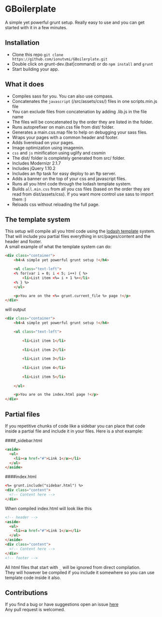 GBoilerplate
===========================
A simple yet powerful grunt setup. Really easy to use and you can get started with it in a few minutes.  

Installation
--------------
 * Clone this repo `git clone https://github.com/ionutvmi/GBoilerplate.git`  
 * Double click on grunt-dev.(bat|command) or do `npm install` and `grunt`
 * Start building your app.


What it does
----------------
  * Compiles sass for you. You can also use compass.
  * Concatenates the `javascript` (/src/assets/css/) files in one scripts.min.js file 
  * You can exclude files from concatenation by adding .lib.js in the file name
  * The files will be concatenated by the order they are listed in the folder.
  * Runs autoprefixer on main.css file from dist/ folder.
  * Generates a main.css.map file to help on debugging your sass files.
  * Wraps your pages with a common header and footer.
  * Adds livereload on your pages.
  * Image optimization using imagemin.
  * `css` and `js` minification using uglify and cssmin
  * The dist/ folder is completely generated from src/ folder.
  * Includes Modernizr 2.1.7
  * Includes jQuery 1.10.2
  * Includes an ftp task for easy deploy to an ftp server.
  * Adds a banner on the top of your css and javascript files.
  * Runs all you html code through the lodash template system.  
  * Builds `all.min.css` from all you css files (based on the order they are read from dist/assets/css). If you want more control use sass to import them :)  
  * Reloads css without reloading the full page.  


The template system
-----------------
This setup will compile all you html code using the [lodash template](http://lodash.com/docs/#template) system.  
That will include you partial files everything in src/pages/content and the header and footer.  
A small example of what the template system can do: 

```html
<div class="container">
    <h4>A simple yet powerful grunt setup !</h4>

    <ul class="text-left">
    <% for(var i = 0; i < 5; i++) { %>
        <li>List item <%= i + 1 %></li>
    <% } %>
    </ul>

    <p>You are on the <%= grunt.current_file %> page !</p>
</div>
```

will output

```html
<div class="container">
    <h4>A simple yet powerful grunt setup !</h4>

    <ul class="text-left">
    
        <li>List item 1</li>
    
        <li>List item 2</li>
    
        <li>List item 3</li>
    
        <li>List item 4</li>
    
        <li>List item 5</li>
    
    </ul>

    <p>You are on the index.html page !</p>
</div>
```

Partial files
---------------
If you repetitive chunks of code like a sidebar you can place that code inside a partial file and include it in your files.
Here is a shot example:

####_sidebar.html
```html
<aside>
  <ul>
    <li><a href="#">Link 1</a></li>
  </ul>
</aside>
```
####index.html
```html
<%= grunt.include("sidebar.html") %>
<div class="content">
  <!-- Content here -->
</div>
```

When compiled index.html will look like this
```html
<!-- header -->
<aside>
  <ul>
    <li><a href="#">Link 1</a></li>
  </ul>
</aside>
<div class="content">
  <!-- Content here -->
</div>
<!-- footer -->
```
All html files that start with `_` will be ignored from direct compilation.  
They will however be compiled if you include it somewhere so you can use template code inside it also.

Contributions
-----------------
If you find a bug or have suggestions open an issue [here](https://github.com/ionutvmi/GBoilerplate/issues)  
Any pull request is welcomed.

